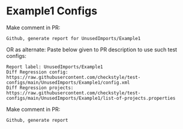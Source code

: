 # Example1 Configs
Make comment in PR:
```
Github, generate report for UnusedImports/Example1
```
OR as alternate:
Paste below given to PR description to use such test configs:
```
Report label: UnusedImports/Example1
Diff Regression config: https://raw.githubusercontent.com/checkstyle/test-configs/main/UnusedImports/Example1/config.xml
Diff Regression projects: https://raw.githubusercontent.com/checkstyle/test-configs/main/UnusedImports/Example1/list-of-projects.properties
```
Make comment in PR:
```
Github, generate report
```
